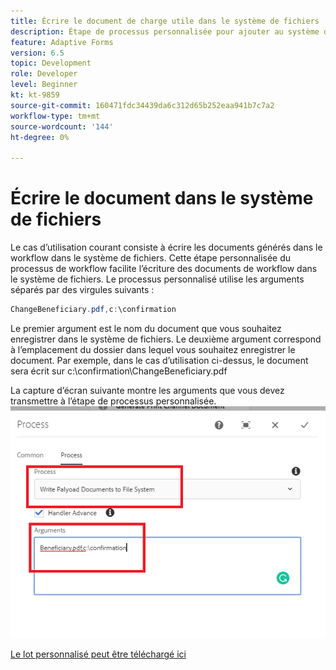 ```yaml
---
title: Écrire le document de charge utile dans le système de fichiers
description: Étape de processus personnalisée pour ajouter au système de fichiers le document d’écriture résidant sous le dossier de charge utile
feature: Adaptive Forms
version: 6.5
topic: Development
role: Developer
level: Beginner
kt: kt-9859
source-git-commit: 160471fdc34439da6c312d65b252eaa941b7c7a2
workflow-type: tm+mt
source-wordcount: '144'
ht-degree: 0%

---
```


# Écrire le document dans le système de fichiers

Le cas d’utilisation courant consiste à écrire les documents générés dans le workflow dans le système de fichiers.
Cette étape personnalisée du processus de workflow facilite l’écriture des documents de workflow dans le système de fichiers.
Le processus personnalisé utilise les arguments séparés par des virgules suivants :

```java
ChangeBeneficiary.pdf,c:\confirmation
```

Le premier argument est le nom du document que vous souhaitez enregistrer dans le système de fichiers. Le deuxième argument correspond à l’emplacement du dossier dans lequel vous souhaitez enregistrer le document. Par exemple, dans le cas d’utilisation ci-dessus, le document sera écrit sur c:\confirmation\ChangeBeneficiary.pdf

La capture d’écran suivante montre les arguments que vous devez transmettre à l’étape de processus personnalisée.
![write-payload-file-system](assets/write-payload-file-system.png)

[Le lot personnalisé peut être téléchargé ici](/help/forms/assets/common-osgi-bundles/SetValueApp.core-1.0-SNAPSHOT.jar)